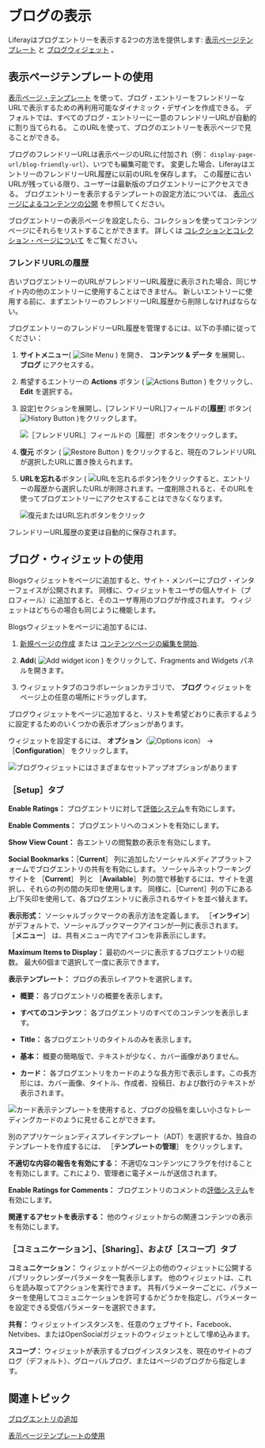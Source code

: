 # ブログの表示

Liferayはブログエントリーを表示する2つの方法を提供します: [表示ページテンプレート](#using-display-page-templates) と [ブログウィジェット](#using-the-blogs-widget) 。

## 表示ページテンプレートの使用

[表示ページ・テンプレート](../../site-building/displaying-content/using-display-page-templates.md) を使って、ブログ・エントリーをフレンドリーなURLで表示するための再利用可能なダイナミック・デザインを作成できる。 デフォルトでは、すべてのブログ・エントリーに一意のフレンドリーURLが自動的に割り当てられる。 このURLを使って、ブログのエントリーを表示ページで見ることができる。

ブログのフレンドリーURLは表示ページのURLに付加され（例： `display-page-url/blog-friendly-url`）、いつでも編集可能です。 変更した場合、LiferayはエントリーのフレンドリーURL履歴に以前のURLを保存します。 この履歴に古いURLが残っている限り、ユーザーは最新版のブログエントリーにアクセスできる。 ブログエントリーを表示するテンプレートの設定方法については、 [表示ページによるコンテンツの公開](../../site-building/displaying-content/using-display-page-templates/publishing-content-with-display-pages.md) を参照してください。

ブログエントリーの表示ページを設定したら、コレクションを使ってコンテンツページにそれらをリストすることができます。 詳しくは [コレクションとコレクション・ページについて](./../collections-and-collection-pages/about-collections-and-collection-pages.md) をご覧ください。

<!-- It would be a good idea do include use cases here to exemplify what was said -->

### フレンドリURLの履歴

古いブログエントリーのURLがフレンドリーURL履歴に表示された場合、同じサイト内の他のエントリーに使用することはできません。 新しいエントリーに使用する前に、まずエントリーのフレンドリーURL履歴から削除しなければならない。

ブログエントリーのフレンドリーURL履歴を管理するには、以下の手順に従ってください：

1. **サイトメニュー**( ![Site Menu](../../images/icon-product-menu.png) ) を開き、 **コンテンツ & データ** を展開し、 **ブログ** にアクセスする。

1. 希望するエントリーの **Actions** ボタン ( ![Actions Button](../../images/icon-actions.png) ) をクリックし、 **Edit** を選択する。

1. 設定]セクションを展開し、[フレンドリーURL]フィールドの[**履歴**] ボタン( ![History Button](../../images/icon-history.png) )をクリックします。

   ![［フレンドリURL］フィールドの［履歴］ボタンをクリックします。](./displaying-blogs/images/01.png)

1. **復元** ボタン ( ![Restore Button](../../images/icon-restore2.png) ) をクリックすると、現在のフレンドリURLが選択したURLに置き換えられます。

1. **URLを忘れる**ボタン ( ![URLを忘れるボタン](../../images/icon-delete.png))をクリックすると、エントリーの履歴から選択したURLが削除されます。一度削除されると、そのURLを使ってブログエントリーにアクセスすることはできなくなります。

   ![復元またはURL忘れボタンをクリック](./displaying-blogs/images/02.png)

フレンドリーURL履歴の変更は自動的に保存されます。

## ブログ・ウィジェットの使用

Blogsウィジェットをページに追加すると、サイト・メンバーにブログ・インターフェイスが公開されます。 同様に、ウィジェットをユーザの個人サイト（プロフィール）に追加すると、そのユーザ専用のブログが作成されます。 ウィジェットはどちらの場合も同じように機能します。

Blogsウィジェットをページに追加するには、

1. [新規ページの作成](../../site-building/creating-pages/adding-pages/adding-a-page-to-a-site.md) または [コンテンツページの編集を開始](../../site-building/creating-pages/using-content-pages/adding-elements-to-content-pages.md).

1. **Add**( ![Add widget icon](../../images/icon-add-widget.png) ) をクリックして、Fragments and Widgets パネルを開きます。

1. ウィジェットタブのコラボレーションカテゴリで、 **ブログ** ウィジェットをページ上の任意の場所にドラッグします。

ブログウィジェットをページに追加すると、リストを希望どおりに表示するように設定するためのいくつかの表示オプションがあります。

ウィジェットを設定するには、 **オプション**（![Options icon](../../images/icon-app-options.png)） &rarr; ［**Configuration**］ をクリックします。

![ブログウィジェットにはさまざまなセットアップオプションがあります](displaying-blogs/images/03.png)

### ［Setup］タブ

**Enable Ratings：** ブログエントリに対して[評価システム](../../collaboration-and-social/social-tools/user-guide/using-the-ratings-system.md)を有効にします。

**Enable Comments：** ブログエントリへのコメントを有効にします。

**Show View Count：** 各エントリの閲覧数の表示を有効にします。

**Social Bookmarks：**［**Current**］ 列に追加したソーシャルメディアプラットフォームでブログエントリの共有を有効にします。 ソーシャルネットワーキングサイトを ［**Current**］ 列と ［**Available**］ 列の間で移動するには、サイトを選択し、それらの列の間の矢印を使用します。 同様に、［Current］列の下にある上/下矢印を使用して、各ブログエントリに表示されるサイトを並べ替えます。

**表示形式：** ソーシャルブックマークの表示方法を定義します。 ［**インライン**］ がデフォルトで、ソーシャルブックマークアイコンが一列に表示されます。 ［**メニュー**］ は、共有メニュー内でアイコンを非表示にします。

**Maximum Items to Display：** 最初のページに表示するブログエントリの総数。 最大60個まで選択して一度に表示できます。

**表示テンプレート：** ブログの表示レイアウトを選択します。

* **概要：** 各ブログエントリの概要を表示します。

* **すべてのコンテンツ：** 各ブログエントリのすべてのコンテンツを表示します。

* **Title：** 各ブログエントリのタイトルのみを表示します。

* **基本：** 概要の簡略版で、テキストが少なく、カバー画像がありません。

* **カード：** 各ブログエントリをカードのような長方形で表示します。この長方形には、カバー画像、タイトル、作成者、投稿日、および数行のテキストが表示されます。

![カード表示テンプレートを使用すると、ブログの投稿を楽しい小さなトレーディングカードのように見せることができます。](displaying-blogs/images/04.png)

別のアプリケーションディスプレイテンプレート（ADT）を選択するか、独自のテンプレートを作成するには、 ［**テンプレートの管理**］ をクリックします。

**不適切な内容の報告を有効にする：** 不適切なコンテンツにフラグを付けることを有効にします。これにより、管理者に電子メールが送信されます。

**Enable Ratings for Comments：** ブログエントリのコメントの[評価システム](../../collaboration-and-social/social-tools/user-guide/using-the-ratings-system.md)を有効にします。

**関連するアセットを表示する：** 他のウィジェットからの関連コンテンツの表示を有効にします。

### ［コミュニケーション］、［Sharing］、および［スコープ］タブ

**コミュニケーション：** ウィジェットがページ上の他のウィジェットに公開するパブリックレンダーパラメータを一覧表示します。 他のウィジェットは、これらを読み取ってアクションを実行できます。 共有パラメーターごとに、パラメーターを使用してコミュニケーションを許可するかどうかを指定し、パラメーターを設定できる受信パラメーターを選択できます。

**共有：** ウィジェットインスタンスを、任意のウェブサイト、Facebook、Netvibes、またはOpenSocialガジェットのウィジェットとして埋め込みます。

**スコープ：** ウィジェットが表示するブログインスタンスを、現在のサイトのブログ（デフォルト）、グローバルブログ、またはページのブログから指定します。

## 関連トピック

[ブログエントリの追加](./adding-blog-entries.md)

[表示ページテンプレートの使用](../../site-building/displaying-content/using-display-page-templates.md)

